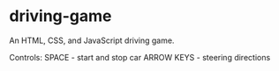 # driving-game

An HTML, CSS, and JavaScript driving game.

  Controls:
  SPACE - start and stop car
  ARROW KEYS - steering directions
